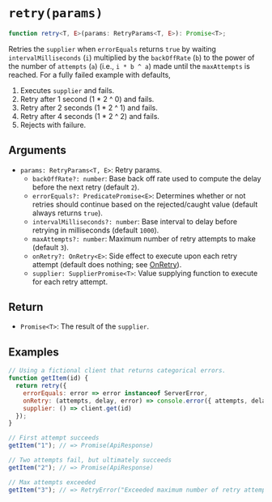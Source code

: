 # `retry(params)`

```typescript
function retry<T, E>(params: RetryParams<T, E>): Promise<T>;
```

Retries the `supplier` when `errorEquals` returns `true` by waiting `intervalMilliseconds` (`i`) multiplied by the `backOffRate` (`b`) to the power of the number of `attempts` (`a`) (i.e., `i * b ^ a`) made until the `maxAttempts` is reached. For a fully failed example with defaults,

1. Executes `supplier` and fails.
1. Retry after 1 second (1 * 2 ^ 0) and fails.
1. Retry after 2 seconds (1 * 2 ^ 1) and fails.
1. Retry after 4 seconds (1 * 2 ^ 2) and fails.
1. Rejects with failure.

## Arguments

* `params: RetryParams<T, E>`: Retry params.
  * `backOffRate?: number`: Base back off rate used to compute the delay before the next retry (default `2`).
  * `errorEquals?: PredicatePromise<E>`: Determines whether or not retries should continue based on the rejected/caught value (default always returns `true`).
  * `intervalMilliseconds?: number`: Base interval to delay before retrying in milliseconds (default `1000`).
  * `maxAttempts?: number`: Maximum number of retry attempts to make (default `3`).
  * `onRetry?: OnRetry<E>`: Side effect to execute upon each retry attempt (default does nothing; see [OnRetry][]).
  * `supplier: SupplierPromise<T>`: Value supplying function to execute for each retry attempt.

## Return

* `Promise<T>`: The result of the `supplier`.

## Examples

```javascript
// Using a fictional client that returns categorical errors.
function getItem(id) {
  return retry({
    errorEquals: error => error instanceof ServerError,
    onRetry: (attempts, delay, error) => console.error({ attempts, delay, error }),
    supplier: () => client.get(id)
  });
}

// First attempt succeeds
getItem("1"); // => Promise(ApiResponse)

// Two attempts fail, but ultimately succeeds
getItem("2"); // => Promise(ApiResponse)

// Max attempts exceeded
getItem("3"); // => RetryError("Exceeded maximum number of retry attempts 3")
```

[OnRetry]: ../src/retry/OnRetry.ts
